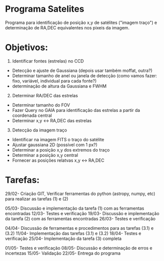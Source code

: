 # Programa Satelites
Programa para identificação de posição x,y de satélites ("imagem traço") e determinação de RA,DEC equivalentes nos pixeis da imagem.


# Objetivos:
1) Identificar fontes (estrelas) no CCD
  - Detecção e ajuste de Gaussiana (depois usar também moffat, outra?) 
  - Determinar tamanho de anel ou janela de detecção (como vamos fazer: fixo, variável, individual para cada fonte?)
  - determinação de altura da Gaussiana e FWHM

 2) Determinar RA/DEC das estrelas
  - Determinar tamanho do FOV
  - Fazer Query no GAIA para identificação das estrelas a partir da coordenada central
  - Determinar x,y <-> RA,DEC das estrelas 

3) Detecção da imagem traço
  - Identificar na imagem FITS o traço do satélite
  - Ajustar gaussiana 2D (possível com 1 px?)
  - Determinar a posição x,y dos extremos do traço
  - Determinar a posição x,y central
  - Fornecer as posições relatvas x,y <-> RA,DEC

# Tarefas:
29/02- Criação GIT, Verificar ferramentas do python (astropy, numpy, etc) para realizar as tarefas  (1) e (2)

05/03- Discussão e implementação da tarefa (1) com as ferramentas encontradas
12/03- Testes e verificação
19/03- Discussão e implementação da tarefa (2) com as ferramentas encontradas
26/03- Testes e verificação

04/04- Discussão de ferramentas e procedimentos para as tarefas (3.1) e (3.2)
11/04- Implementação das tarefas (3.1) e (3.2)
18/04- Testes e verificação
25/04- Implementação da tarefa (3) completa

01/05- Testes e verificação
08/05- Discussão e determinação de erros e incertezas
15/05- Validação
22/05- Entrega do programa
